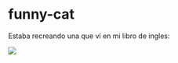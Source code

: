 # funny-cat
Estaba recreando una que ví en mi libro de ingles:

<img src="https://imgur.com/164olpz">

